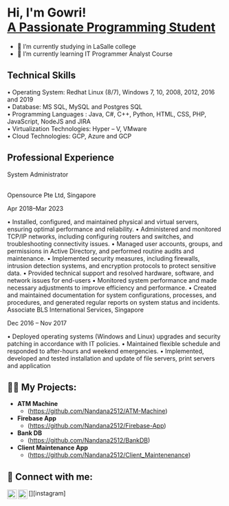 <h1>Hi, I'm Gowri! <br/><a href="https://github.com/Gowri508/Gowri"></a><a href="https://www.linkedin.com/in/gowripallamreddy/">A Passionate Programming Student</a></h1>


- 🔭 I’m currently studying in LaSalle college
- 🌱 I’m currently learning IT Programmer Analyst Course

<h2>Technical Skills</h2>

• Operating System: Redhat Linux (8/7), Windows 7, 10, 2008, 2012, 2016 and 2019 <br/>
• Database: MS SQL, MySQL and Postgres SQL <br/>
• Programming Languages : Java, C#, C++, Python, HTML, CSS, PHP, JavaScript, NodeJS and JIRA <br/>
• Virtualization Technologies: Hyper – V, VMware <br/>
• Cloud Technologies: GCP, Azure and GCP <br/>

<h2> Professional Experience </h2>
<p>System Administrator</p><br>
Opensource Pte Ltd, Singapore

Apr 2018–Mar 2023

• Installed, configured, and maintained physical and virtual servers, ensuring optimal performance and reliability.
• Administered and monitored TCP/IP networks, including configuring routers and switches, and
troubleshooting connectivity issues.
• Managed user accounts, groups, and permissions in Active Directory, and performed routine audits and
maintenance.
• Implemented security measures, including firewalls, intrusion detection systems, and encryption protocols to
protect sensitive data.
• Provided technical support and resolved hardware, software, and network issues for end-users
• Monitored system performance and made necessary adjustments to improve efficiency and performance.
• Created and maintained documentation for system configurations, processes, and procedures, and generated
regular reports on system status and incidents.
Associate
BLS International Services, Singapore

Dec 2016 – Nov 2017

• Deployed operating systems (Windows and Linux) upgrades and security patching in accordance with IT
policies.
• Maintained flexible schedule and responded to after-hours and weekend emergencies.
• Implemented, developed and tested installation and update of file servers, print servers and application

  
<h2>👨‍💻 My Projects:</h2>

- <b>ATM Machine</b>
  - (https://github.com/Nandana2512/ATM-Machine)
- <b>Firebase App</b>
  - (https://github.com/Nandana2512/Firebase-App)
- <b>Bank DB</b>
  - (https://github.com/Nandana2512/BankDB)
- <b>Client Maintenance App</b>
  - (https://github.com/Nandana2512/Client_Maintenenance)

<h2> 🤳 Connect with me:</h2>


[<img align="left" alt="Nandana | LinkedIn" width="22px" src="https://cdn.jsdelivr.net/npm/simple-icons@v3/icons/linkedin.svg" />][linkedin]
[<img align="left" alt="Nandana | Instagram" width="22px" src="https://cdn.jsdelivr.net/npm/simple-icons@v3/icons/instagram.svg" />][instagram]



[linkedin]: (https://www.linkedin.com/in/gowripallamreddy/)
